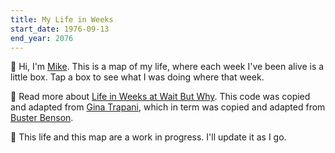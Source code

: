 ```yaml
---
title: My Life in Weeks
start_date: 1976-09-13
end_year: 2076
---
```


👋 Hi, I'm [Mike](https://michaelwebb.name). This is a map of my life, where each week I've been alive is a little box. Tap a box to see what I was doing where that week.

📍 Read more about [Life in Weeks at Wait But Why](https://waitbutwhy.com/2014/05/life-weeks.html). This code was copied and adapted from [Gina Trapani](https://github.com/ginatrapani/life-in-weeks), which in term was copied and adapted from [Buster Benson](https://busterbenson.com/life-in-weeks).

🌱 This life and this map are a work in progress. I'll update it as I go.
